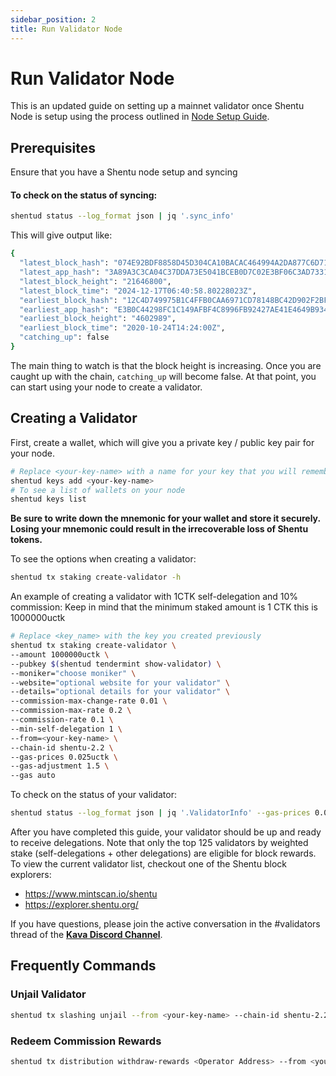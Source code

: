 ```yaml
---
sidebar_position: 2
title: Run Validator Node
---
```


# Run Validator Node

This is an updated guide on setting up a mainnet validator once Shentu Node is setup using the process outlined in [Node Setup Guide](./shentu-node-setup-guide). 

## Prerequisites

Ensure that you have a Shentu node setup and syncing

#### To check on the status of syncing:

```bash
shentud status --log_format json | jq '.sync_info'
```

This will give output like:

```bash
{
  "latest_block_hash": "074E92BDF8858D45D304CA10BACAC464994A2DA877C6D71CA33E99A0942BAACE",
  "latest_app_hash": "3A89A3C3CA04C37DDA73E5041BCEB0D7C02E3BF06C3AD7331E9D0A309D8801BF",
  "latest_block_height": "21646800",
  "latest_block_time": "2024-12-17T06:40:58.80228023Z",
  "earliest_block_hash": "12C4D749975B1C4FFB0CAA6971CD78148BC42D902F2BF11F8A31C03A5DB8FF8E",
  "earliest_app_hash": "E3B0C44298FC1C149AFBF4C8996FB92427AE41E4649B934CA495991B7852B855",
  "earliest_block_height": "4602989",
  "earliest_block_time": "2020-10-24T14:24:00Z",
  "catching_up": false
}
```

The main thing to watch is that the block height is increasing. Once you are caught up with the chain, `catching_up` will become false. At that point, you can start using your node to create a validator.

## Creating a Validator

First, create a wallet, which will give you a private key / public key pair for your node.

```bash
# Replace <your-key-name> with a name for your key that you will remember
shentud keys add <your-key-name>
# To see a list of wallets on your node
shentud keys list
```

**Be sure to write down the mnemonic for your wallet and store it securely. Losing your mnemonic could result in the irrecoverable loss of Shentu tokens.**

To see the options when creating a validator:

```bash
shentud tx staking create-validator -h
```
An example of creating a validator with 1CTK self-delegation and 10% commission:
Keep in mind that the minimum staked amount is 1 CTK this is 1000000uctk

```bash
# Replace <key_name> with the key you created previously
shentud tx staking create-validator \
--amount 1000000uctk \
--pubkey $(shentud tendermint show-validator) \
--moniker="choose moniker" \
--website="optional website for your validator" \
--details="optional details for your validator" \
--commission-max-change-rate 0.01 \
--commission-max-rate 0.2 \
--commission-rate 0.1 \
--min-self-delegation 1 \
--from=<your-key-name> \
--chain-id shentu-2.2 \
--gas-prices 0.025uctk \
--gas-adjustment 1.5 \
--gas auto
```

To check on the status of your validator:

```bash
shentud status --log_format json | jq '.ValidatorInfo' --gas-prices 0.025uctk --gas-adjustment 2.0 --gas auto
```

After you have completed this guide, your validator should be up and ready to receive delegations. Note that only the top 125 validators by weighted stake (self-delegations + other delegations) are eligible for block rewards. To view the current validator list, checkout one of the Shentu block explorers:

- https://www.mintscan.io/shentu
- https://explorer.shentu.org/

If you have questions, please join the active conversation in the #validators thread of the [**Kava Discord Channel**](https://discord.com/invite/kQzh3Uv).

## Frequently Commands
### Unjail Validator
```bash
shentud tx slashing unjail --from <your-key-name> --chain-id shentu-2.2 --gas-prices 0.025uctk --gas-adjustment 1.5 --gas auto
```

### Redeem Commission Rewards
```bash
shentud tx distribution withdraw-rewards <Operator Address> --from <your-key-name> --commission  --chain-id=shentu-2.2 --gas-prices 0.025uctk --gas-adjustment 1.5 --gas auto
```
